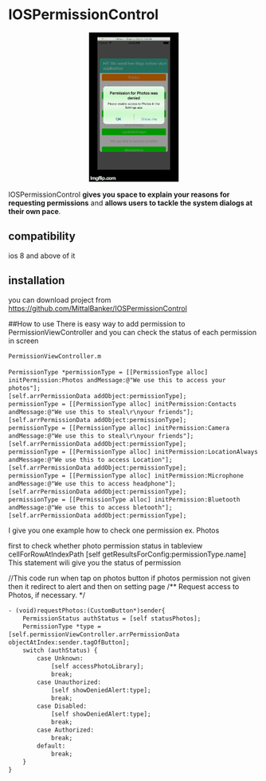 # IOSPermissionControl


<p align="center">
    <img src="https://github.com/MittalBanker/IOSPermissionControl/blob/master/155x0k.gif" alt="IOSPermissionControl gif" />
</p>



IOSPermissionControl **gives you space to explain your reasons for requesting permissions** and **allows users to tackle the system dialogs at their own pace**.

## compatibility
ios 8 and above of it

## installation
you can download project from  https://github.com/MittalBanker/IOSPermissionControl

##How to use
There  is easy way to add permission to PermissionViewController and you can check the status of each permission in screen



    PermissionViewController.m
    
    PermissionType *permissionType = [[PermissionType alloc] initPermission:Photos andMessage:@"We use this to access your photos"];
    [self.arrPermissionData addObject:permissionType];
    permissionType = [[PermissionType alloc] initPermission:Contacts andMessage:@"We use this to steal\r\nyour friends"];
    [self.arrPermissionData addObject:permissionType];
    permissionType = [[PermissionType alloc] initPermission:Camera andMessage:@"We use this to steal\r\nyour friends"];
    [self.arrPermissionData addObject:permissionType];
    permissionType = [[PermissionType alloc] initPermission:LocationAlways andMessage:@"We use this to access Location"];
    [self.arrPermissionData addObject:permissionType];
    permissionType = [[PermissionType alloc] initPermission:Microphone andMessage:@"We use this to access headphone"];
    [self.arrPermissionData addObject:permissionType];
    permissionType = [[PermissionType alloc] initPermission:Bluetooth andMessage:@"We use this to access bletooth"];
    [self.arrPermissionData addObject:permissionType];
    
I give you one example how to check one permission ex. Photos

first to check whether photo permission status in tableview cellForRowAtIndexPath
[self getResultsForConfig:permissionType.name]
This statement wili give you the status of permission

//This code run when tap on photos button if photos permission not given then it redirect to alert and then on setting page
/**
 Request access to Photos, if necessary.
 */


    - (void)requestPhotos:(CustomButton*)sender{
        PermissionStatus authStatus = [self statusPhotos];
        PermissionType *type = [self.permissionViewController.arrPermissionData objectAtIndex:sender.tagOfButton];
        switch (authStatus) {
            case Unknown:
                [self accessPhotoLibrary];
                break;
            case Unauthorized:
                [self showDeniedAlert:type];
                break;
            case Disabled:
                [self showDeniedAlert:type];
                break;
            case Authorized:
                break;
            default:
                break;
        }
    }
    
        
